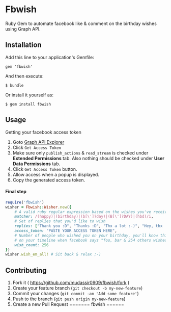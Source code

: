 # Fbwish

Ruby Gem to automate facebook like &amp; comment on the birthday wishes using Graph API.

## Installation

Add this line to your application's Gemfile:

    gem 'fbwish'

And then execute:

    $ bundle

Or install it yourself as:

    $ gem install fbwish

## Usage

Getting your facebook access token

1. Goto [Graph API Explorer](https://developers.facebook.com/tools/explorer)
2. Click `Get Access Token`
3. Make sure only `publish_actions` & `read_stream` is checked under **Extended Permissions** tab. Also nothing should be checked under **User Data Permissions** tab.
4. Click `Get Access Token` button.
5. Allow access when a popup is displayed.
6. Copy the generated access token.

#### Final step
```ruby
require('fbwish')
wisher = Fbwish::Wisher.new({
    # A valid ruby regular expression based on the wishes you've received.
    matcher: /(happy)|(birthday)|(b[\']?day)|(B[\']?DAY)|(hbd)/i,
    # Set of replies that you'd like to wish
    replies: ["Thank you :D", "Thanks :D", "Thx a lot :-)", "Hey, thx !!! :-)","Thnk U !!!", "Hey Thanks ! :D "],
    access_token: "PASTE YOUR ACCESS TOKEN HERE",
    # Number of people who wished you on your birthday, you'll know this
    # on your timeline when facebook says "foo, bar & 254 others wished you"
    wish_count: 256
})
wisher.wish_em_all! # Sit back & relax ;-)
```

## Contributing

1. Fork it ( https://github.com/mudassir0909/fbwish/fork )
2. Create your feature branch (`git checkout -b my-new-feature`)
3. Commit your changes (`git commit -am 'Add some feature'`)
4. Push to the branch (`git push origin my-new-feature`)
5. Create a new Pull Request
=======
fbwish
======
